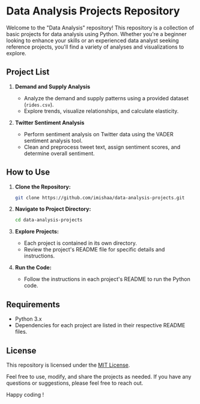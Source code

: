 # Data Analysis Projects Repository

Welcome to the "Data Analysis" repository! This repository is a collection of basic projects for data analysis using Python. Whether you're a beginner looking to enhance your skills or an experienced data analyst seeking reference projects, you'll find a variety of analyses and visualizations to explore.

## Project List

1. **Demand and Supply Analysis**
   - Analyze the demand and supply patterns using a provided dataset (`rides.csv`).
   - Explore trends, visualize relationships, and calculate elasticity.

2. **Twitter Sentiment Analysis**
   - Perform sentiment analysis on Twitter data using the VADER sentiment analysis tool.
   - Clean and preprocess tweet text, assign sentiment scores, and determine overall sentiment.

## How to Use

1. **Clone the Repository:**

   ```bash
   git clone https://github.com/imishaa/data-analysis-projects.git
   ```

2. **Navigate to Project Directory:**

   ```bash
   cd data-analysis-projects
   ```

3. **Explore Projects:**
   - Each project is contained in its own directory.
   - Review the project's README file for specific details and instructions.

4. **Run the Code:**
   - Follow the instructions in each project's README to run the Python code.

## Requirements

- Python 3.x
- Dependencies for each project are listed in their respective README files.

## License

This repository is licensed under the [MIT License](LICENSE).

Feel free to use, modify, and share the projects as needed. If you have any questions or suggestions, please feel free to reach out.

Happy coding !
